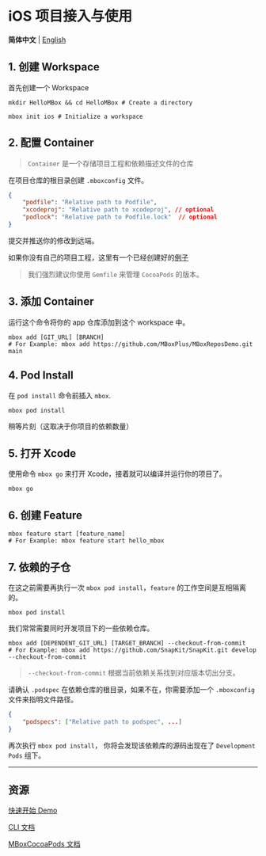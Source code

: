 # iOS 项目接入与使用

**简体中文** | [English](getting_started_ios.md)

## 1. 创建 Workspace

首先创建一个 Workspace

```shell
mkdir HelloMBox && cd HelloMBox # Create a directory

mbox init ios # Initialize a workspace
```

## 2. 配置 Container

> `Container` 是一个存储项目工程和依赖描述文件的仓库

在项目仓库的根目录创建 `.mboxconfig` 文件。

```JSON
{
    "podfile": "Relative path to Podfile",
    "xcodeproj": "Relative path to xcodeproj", // optional
    "podlock": "Relative path to Podfile.lock"  // optional
}
```

提交并推送你的修改到远端。

如果你没有自己的项目工程，这里有一个已经创建好的[例子](https://github.com/MBoxPlus/MBoxReposDemo/blob/main/.mboxconfig)

> 我们强烈建议你使用 `Gemfile` 来管理 `CocoaPods` 的版本。

## 3. 添加 Container

运行这个命令将你的 app 仓库添加到这个 workspace 中。

```shell
mbox add [GIT_URL] [BRANCH]
# For Example: mbox add https://github.com/MBoxPlus/MBoxReposDemo.git main
```

## 4. Pod Install

在 `pod install` 命令前插入 `mbox`.

```shell
mbox pod install
```

稍等片刻（这取决于你项目的依赖数量）

## 5. 打开 Xcode

使用命令 `mbox go` 来打开 Xcode，接着就可以编译并运行你的项目了。

```shell
mbox go
```

## 6. 创建 Feature

```shell
mbox feature start [feature_name]
# For Example: mbox feature start hello_mbox
```

## 7. 依赖的子仓

在这之前需要再执行一次 `mbox pod install`，`feature` 的工作空间是互相隔离的。

```shell
mbox pod install
```

我们常常需要同时开发项目下的一些依赖仓库。

```shell
mbox add [DEPENDENT_GIT_URL] [TARGET_BRANCH] --checkout-from-commit
# For Example: mbox add https://github.com/SnapKit/SnapKit.git develop --checkout-from-commit
```

> `--checkout-from-commit` 根据当前依赖关系找到对应版本切出分支。

请确认 `.podspec` 在依赖仓库的根目录，如果不在，你需要添加一个 `.mboxconfig` 文件来指明文件路径。

```JSON
{
    "podspecs": ["Relative path to podspec", ...]
}
```

再次执行 `mbox pod install`， 你将会发现该依赖库的源码出现在了 `Development Pods` 组下。

---

## 资源

[快速开始 Demo](quick_start_demo_ios.md)

[CLI 文档](https://github.com/MBoxPlus/mbox/wiki/CLI-documentation)

[MBoxCocoaPods 文档](https://github.com/MBoxPlus/mbox-cocoapods)